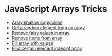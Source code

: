# JavaScript Arrays Tricks

- [Array shallow copy/clone](https://github.com/shaho/javascript-footprint/blob/master/tricks/arrays/1.array-shallow-copy-clone.js)
- [Get a random element from an array](https://github.com/shaho/javascript-footprint/blob/master/tricks/arrays/2.get-random-element-from-array.js)
- [Remove falsy values in array](https://github.com/shaho/javascript-footprint/blob/master/tricks/arrays/3.remove-falsy-values-in-array.js)
- [Remove items from array](https://github.com/shaho/javascript-footprint/blob/master/tricks/arrays/4.remove-items-from-array.js)
- [Fill array with values]()
- [Find certain element index of array]()
